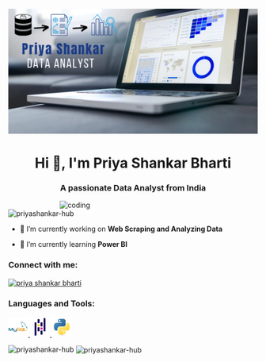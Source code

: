![logo](https://github.com/priyashankar-hub/priyashankar-hub/blob/main/20221211_140845_0000.png)
<h1 align="center">Hi 👋, I'm Priya Shankar Bharti</h1>
<h3 align="center">A passionate Data Analyst from India</h3>
<img align="right" alt="coding" width="400" src="https://yah.me/assets/front/images/header-shape.gif">
<p align="left"> <img src="https://komarev.com/ghpvc/?username=priyashankar-hub&label=Profile%20views&color=0e75b6&style=flat" alt="priyashankar-hub" /> </p>

- 🔭 I’m currently working on **Web Scraping and Analyzing Data**

- 🌱 I’m currently learning **Power BI**

<h3 align="left">Connect with me:</h3>
<p align="left">
<a href="https://linkedin.com/in/priya shankar bharti" target="blank"><img align="center" src="https://raw.githubusercontent.com/rahuldkjain/github-profile-readme-generator/master/src/images/icons/Social/linked-in-alt.svg" alt="priya shankar bharti" height="30" width="40" /></a>
</p>

<h3 align="left">Languages and Tools:</h3>
<p align="left"> <a href="https://www.mysql.com/" target="_blank" rel="noreferrer"> <img src="https://raw.githubusercontent.com/devicons/devicon/master/icons/mysql/mysql-original-wordmark.svg" alt="mysql" width="40" height="40"/> </a> <a href="https://pandas.pydata.org/" target="_blank" rel="noreferrer"> <img src="https://raw.githubusercontent.com/devicons/devicon/2ae2a900d2f041da66e950e4d48052658d850630/icons/pandas/pandas-original.svg" alt="pandas" width="40" height="40"/> </a> <a href="https://www.python.org" target="_blank" rel="noreferrer"> <img src="https://raw.githubusercontent.com/devicons/devicon/master/icons/python/python-original.svg" alt="python" width="40" height="40"/> </a> </p>

<p><img align="left" src="https://github-readme-stats.vercel.app/api/top-langs?username=priyashankar-hub&show_icons=true&locale=en&layout=compact" alt="priyashankar-hub" /></p>

<p>&nbsp;<img align="center" src="https://github-readme-stats.vercel.app/api?username=priyashankar-hub&show_icons=true&locale=en" alt="priyashankar-hub" /></p>
